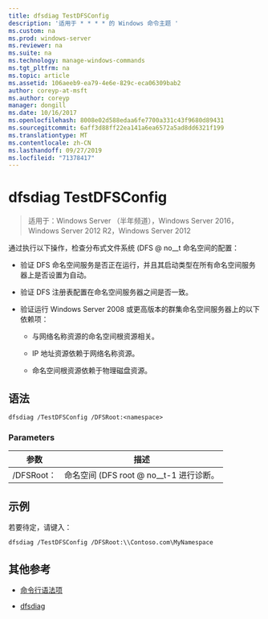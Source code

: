 ```yaml
---
title: dfsdiag TestDFSConfig
description: '适用于 * * * * 的 Windows 命令主题 '
ms.custom: na
ms.prod: windows-server
ms.reviewer: na
ms.suite: na
ms.technology: manage-windows-commands
ms.tgt_pltfrm: na
ms.topic: article
ms.assetid: 106aeeb9-ea79-4e6e-829c-eca06309bab2
author: coreyp-at-msft
ms.author: coreyp
manager: dongill
ms.date: 10/16/2017
ms.openlocfilehash: 8008e02d588edaa6fe7700a331c43f9680d89431
ms.sourcegitcommit: 6aff3d88ff22ea141a6ea6572a5ad8dd6321f199
ms.translationtype: MT
ms.contentlocale: zh-CN
ms.lasthandoff: 09/27/2019
ms.locfileid: "71378417"
---
```

# <a name="dfsdiag-testdfsconfig"></a>dfsdiag TestDFSConfig

>适用于：Windows Server （半年频道），Windows Server 2016，Windows Server 2012 R2，Windows Server 2012

通过执行以下操作，检查分布式文件系统 \(DFS @ no__t 命名空间的配置：  
  
-   验证 DFS 命名空间服务是否正在运行，并且其启动类型在所有命名空间服务器上是否设置为自动。  
  
-   验证 DFS 注册表配置在命名空间服务器之间是否一致。  
  
-   验证运行 Windows Server 2008 或更高版本的群集命名空间服务器上的以下依赖项：  
  
    -   与网络名称资源的命名空间根资源相关。  
  
    -   IP 地址资源依赖于网络名称资源。  
  
    -   命名空间根资源依赖于物理磁盘资源。  
  
  
  
## <a name="syntax"></a>语法  
  
```  
dfsdiag /TestDFSConfig /DFSRoot:<namespace>  
```  
  
### <a name="parameters"></a>Parameters  
  
|       参数       |               描述               |
|-----------------------|-----------------------------------------|
| \/DFSRoot： <namespace> | 命名空间 \(DFS root @ no__t-1 进行诊断。 |
  
## <a name="BKMK_Examples"></a>示例  
若要待定，请键入：  
  
```  
dfsdiag /TestDFSConfig /DFSRoot:\\Contoso.com\MyNamespace  
```  
  
## <a name="additional-references"></a>其他参考  
  
-   [命令行语法项](command-line-syntax-key.md)  
  
-   [dfsdiag](dfsdiag.md)  
  

